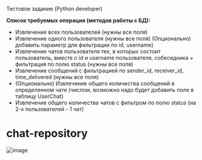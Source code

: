 Тестовое задание (Python developer)

**Список требуемых операция (методов работы с БД):**

- Извлечение всех пользователей (нужны все поля)
- Извлечение одного пользователя (нужны все поля) 
(Опционально) добавить параметр для фильтрации по id, username)
- Извлечение чатов пользователя тех, в которых состоит пользователь, вместе с id и username пользователя, собеседника + фильтрация по полю status (нужны все поля)
- Извлечение сообщений с фильтрацией по sender_id, receiver_id, time_delivered (нужны все поля)
- (Опционально) Извлечение общего количества сообщений в определенном чате 
(числом, возможно надо будет добавить поле в таблицу UserChat)
- Извлечение общего количества чатов с фильтром по полю status (на 2-х пользователей - 1 чат)

  
# chat-repository
![image](https://github.com/AidarLee/chat-repository/assets/74945787/8b22ecb9-00da-4bf2-bb4d-59c235f72913)

